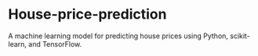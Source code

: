 # House-price-prediction
A machine learning model for predicting house prices using Python, scikit-learn, and TensorFlow.
